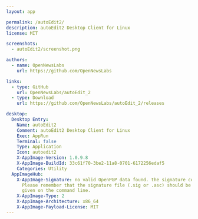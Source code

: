 ```yaml
---
layout: app

permalink: /autoEdit2/
description: autoEdit2 Desktop Client for Linux
license: MIT

screenshots:
  - autoEdit2/screenshot.png

authors:
  - name: OpenNewsLabs
    url: https://github.com/OpenNewsLabs

links:
  - type: GitHub
    url: OpenNewsLabs/autoEdit_2
  - type: Download
    url: https://github.com/OpenNewsLabs/autoEdit_2/releases

desktop:
  Desktop Entry:
    Name: autoEdit2
    Comment: autoEdit2 Desktop Client for Linux
    Exec: AppRun
    Terminal: false
    Type: Application
    Icon: autoedit2
    X-AppImage-Version: 1.0.9.8
    X-AppImage-BuildId: 33c61f70-3be2-11a8-0701-6172256edaf5
    Categories: Utility
  AppImageHub:
    X-AppImage-Signature: no valid OpenPGP data found. the signature could not be verified.
      Please remember that the signature file (.sig or .asc) should be the first file
      given on the command line.
    X-AppImage-Type: 2
    X-AppImage-Architecture: x86_64
    X-AppImage-Payload-License: MIT
---
```


